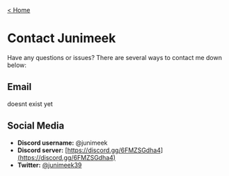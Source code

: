 <head>
    <link rel="icon" href="../resources/favicon.ico" type="image/vnd.microsoft.icon">
</head>

<a href="https://junimeek.github.io/">< Home</a>

# Contact Junimeek
Have any questions or issues? There are several ways to contact me down below:

## Email
doesnt exist yet

## Social Media
- **Discord username:** @junimeek
- **Discord server:** [https://discord.gg/6FMZSGdha4](https://discord.gg/6FMZSGdha4)
- **Twitter:** [@junimeek39](https://twitter.com/junimeek39)